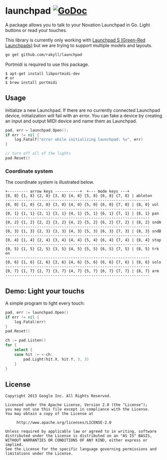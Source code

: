 # launchpad [![GoDoc](https://godoc.org/github.com/rakyll/launchpad?status.svg)](https://godoc.org/github.com/rakyll/launchpad)
A package allows you to talk to your Novation Launchpad in Go. Light buttons
or read your touches.

This library is currently only working with [Launchpad S (Green-Red Launchpads)](https://www.amazon.com/Novation-Launchpad-Compact-Controller-Ableton/dp/B00W5F3GJ0/ref=pd_sbs_267_1?_encoding=UTF8&pd_rd_i=B00W5F3GJ0&pd_rd_r=YXPHNPQ3SDPVSZBQSPF1&pd_rd_w=p6G73&pd_rd_wg=orYDX&psc=1&refRID=YXPHNPQ3SDPVSZBQSPF1) but we are trying to support multiple models and layouts.

~~~ sh
go get github.com/rakyll/launchpad
~~~

Portmidi is required to use this package.

```
$ apt-get install libportmidi-dev
# or
$ brew install portmidi
```

## Usage
Initialize a new Launchpad. If there are no currently connected Launchpad
device, initialization will fail with an error. You can fake a device by
creating an input and output MIDI device and name them as Launchpad.
~~~ go
pad, err = launchpad.Open();
if err != nil {
    log.Fatalf("error while initializing launchpad: %v", err)
}

// turn off all of the lights
pad.Reset()
~~~

### Coordinate system

The coordinate system is illustrated below.
~~~
+--------- arrow keys -----------+  +--- mode keys ---+
{0, 8} {1, 8} {2, 8} {3, 8} {4, 8} {5, 8} {6, 8} {7, 8} | ableton
----------------------------------------------------------------
{0, 0} {1, 0} {2, 0} {3, 0} {4, 0} {5, 0} {6, 0} {7, 0} | {8, 0} vol
----------------------------------------------------------------
{0, 1} {1, 1} {2, 1} {3, 1} {4, 1} {5, 1} {6, 1} {7, 1} | {8, 1} pan
----------------------------------------------------------------
{0, 2} {1, 2} {2, 2} {3, 2} {4, 2} {5, 2} {6, 2} {7, 2} | {8, 2} sndA
----------------------------------------------------------------
{0, 3} {1, 3} {2, 3} {3, 3} {4, 3} {5, 3} {6, 3} {7, 3} | {8, 3} sndB
----------------------------------------------------------------
{0, 4} {1, 4} {2, 4} {3, 4} {4, 4} {5, 4} {6, 4} {7, 4} | {8, 4} stop
----------------------------------------------------------------
{0, 5} {1, 5} {2, 5} {3, 5} {4, 5} {5, 5} {6, 5} {7, 5} | {8, 5} trk on
----------------------------------------------------------------
{0, 6} {1, 6} {2, 6} {3, 6} {4, 6} {5, 6} {6, 6} {7, 6} | {8, 6} solo
----------------------------------------------------------------
{0, 7} {1, 7} {2, 7} {3, 7} {4, 7} {5, 7} {6, 7} {7, 7} | {8, 7} arm
----------------------------------------------------------------
~~~

## Demo: Light your touchs

A simple program to light every touch:

~~~ go
pad, err := launchpad.Open()
if err != nil {
    log.Fatal(err)
}
pad.Reset()

ch := pad.Listen()
for {
	select {
	case hit := <-ch:
		pad.Light(hit.X, hit.Y, 3, 3)
	}
}
~~~
    
## License
    Copyright 2013 Google Inc. All Rights Reserved.
    
    Licensed under the Apache License, Version 2.0 (the "License");
    you may not use this file except in compliance with the License.
    You may obtain a copy of the License at
    
         http://www.apache.org/licenses/LICENSE-2.0
    
    Unless required by applicable law or agreed to in writing, software
    distributed under the License is distributed on an "AS IS" BASIS,
    WITHOUT WARRANTIES OR CONDITIONS OF ANY KIND, either express or implied.
    See the License for the specific language governing permissions and
    limitations under the License.
